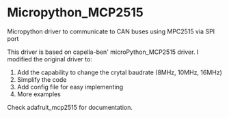 # Micropython_MCP2515
Micropython driver to communicate to CAN buses using MPC2515 via SPI port

This driver is based on capella-ben' microPython_MCP2515 driver. I modified the original driver to:
1. Add the capability to change the crytal baudrate (8MHz, 10MHz, 16MHz)
2. Simplify the code
3. Add config file for easy implementing
4. More examples

Check adafruit_mcp2515 for documentation.
